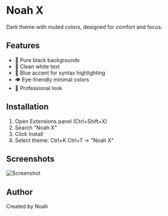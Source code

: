 # Noah X

Dark theme with muted colors, designed for comfort and focus.

## Features
- 🖤 Pure black backgrounds
- 🤍 Clean white text
- 🔵 Blue accent for syntax highlighting
- 👁️ Eye-friendly minimal colors
- 💼 Professional look

## Installation
1. Open Extensions panel (Ctrl+Shift+X)
2. Search "Noah X"
3. Click Install
4. Select theme: Ctrl+K Ctrl+T → "Noah X"

## Screenshots
![Screenshot](screenshot.png)

## Author
Created by Noah

